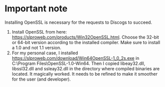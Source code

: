 # Important note
Installing OpenSSL is necessary for the requests to Discogs to succeed.
1. Install OpenSSL from here: https://slproweb.com/products/Win32OpenSSL.html.
Choose the 32-bit or 64-bit version according to the installed compiler.
Make sure to install a 1.0 and not 1.1 version.
2. For my personal case, I installed https://slproweb.com/download/Win64OpenSSL-1_0_2s.exe in C:\Program Files\OpenSSL-1.0-Win64.
Then I copied libeay32.dll, libssl32.dll and ssleay32.dll in the directory where compiled binaries are located.
It magically worked.
It needs to be refined to make it smoother for the user (and developer).
